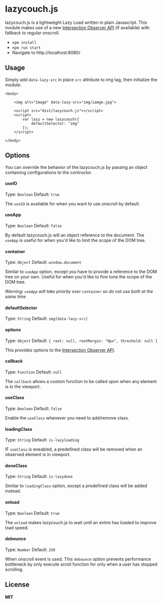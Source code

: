 # lazycouch.js

lazycouch.js is a lightweight Lazy Load written in plain Javascript. This module makes use of a new [Intersection Observer API](https://developer.mozilla.org/en-US/docs/Web/API/Intersection_Observer_API) (if available) with fallback to regular onscroll. 

* `npm install`
* `npm run start`
* Navigate to http://localhost:8080/

## Usage

Simply add `data-lazy-src` in place `src` attribute to img tag, then initialize the module:

```html5
<body>

	<img alt="Image" data-lazy-src="img/iamge.jpg">
    
    <script src="dist/lazycouch.js"></script>
    <script>
    	var lazy = new lazycouch({
        	defaultSelector: "img"
        });
    </script>
    
</body>
```

## Options

You can override the behavior of the lazycouch.js by passing an object containing configurations to the contructor.

#### useIO
Type: `Boolean` Default: `true`

The `useIO` is available for when you want to use onscroll by default.

#### useApp
Type: `Boolean` Default: `false`

By default lazycouch.js will an object reference to the document. The `useApp` is useful for when you'd like to limit the scope of the DOM tree.

#### container
Type: `Object` Default: `window.document`

Similar to `useApp` option, except you have to provide a reference to the DOM tree on your own. Useful for when you'd like to fine tune the scope of the DOM tree.

*Warning: `useApp` will take priority over `container` so do not use both at the same time*

#### defaultSelector
Type: `String` Default: `img[data-lazy-src]`

#### options
Type: `Object` Default: `{ root: null, rootMargin: "0px", threshold: null }`

This provides options to the [Intersection Observer API](https://developer.mozilla.org/en-US/docs/Web/API/Intersection_Observer_API). 

#### callback
Type: `Function` Default: `null`

The `callback` allows a custom function to be called upon when any element is in the viewport.

#### useClass
Type: `Boolean` Default: `false`

Enable the `useClass` whenever you need to add/remove class.

#### loadingClass
Type: `String` Default: `is-lazyloading`

IF `useClass` is eneabled, a predefined class will be removed when an observed element is in viewport.

#### doneClass
Type: `String` Default: `is-lazydone`

Similar to `loadingClass` option, except a predefined class will be added instead.

#### onload
Type: `Boolean` Default: `true`

The `onload` makes lazycouch.js to wait until an entire has loaded to improve load speed. 

#### debounce
Type: `Number` Default: `250`

When onscroll event is used. This `debounce` option prevents performance bottleneck by only execute scroll function for only when a user has stopped scrolling.


## License

#### MIT